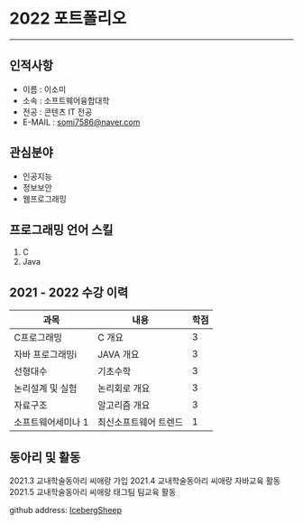 # 2022 포트폴리오
---
## 인적사항
* 이름 : 이소미
* 소속 : 소프트웨어융합대학
* 전공 : 콘텐츠 IT 전공
* E-MAIL : somi7586@naver.com

## 관심분야
* 인공지능
* 정보보안
* 웹프로그래밍

## 프로그래밍 언어 스킬
1. C
2. Java

## 2021 - 2022 수강 이력
|과목|내용|학점|
|---|---|---|
|C프로그래밍|C 개요|3|
|자바 프로그래밍i|JAVA 개요|3|
|선형대수|기초수학|3|
|논리설계 및 실험|논리회로 개요|3|
|자료구조|알고리즘 개요|3|
|소프트웨어세미나 1|최신소프트웨어 트렌드|1|

## 동아리 및 활동
2021.3 교내학술동아리 씨애랑 가입
2021.4 교내학술동아리 씨애랑 자바교육 활동
2021.5 교내학술동아리 씨애랑 태그팀 팀교육 활동

github address: [IcebergSheep][github]

[github]:https://github.com/IcebergSheep
